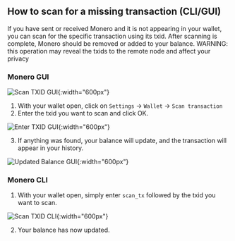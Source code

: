 ## How to scan for a missing transaction (CLI/GUI)

If you have sent or received Monero and it is not appearing in your wallet, you can scan for the specific transaction using its txid.
After scanning is complete, Monero should be removed or added to your balance. WARNING: this operation may reveal the txids to the remote node and affect your privacy

### Monero GUI

![Scan TXID GUI](https://raw.githubusercontent.com/plowsof/userguide-drafts/main/scan/scan_tx_1.png){:width="600px"}

1) With your wallet open, click on `Settings` -> `Wallet` -> `Scan transaction`
2) Enter the txid you want to scan and click OK.

![Enter TXID GUI](https://raw.githubusercontent.com/plowsof/userguide-drafts/main/scan/scan_tx_2.png){:width="600px"}

3) If anything was found, your balance will update, and the transaction will appear in your history.

![Updated Balance GUI](https://raw.githubusercontent.com/plowsof/userguide-drafts/main/scan/scan_tx_3.png){:width="600px"}

### Monero CLI

1) With your wallet open, simply enter `scan_tx` followed by the txid you want to scan.

![Scan TXID CLI](https://raw.githubusercontent.com/plowsof/userguide-drafts/main/scan/scan_tx_4.png){:width="600px"}

2) Your balance has now updated.
